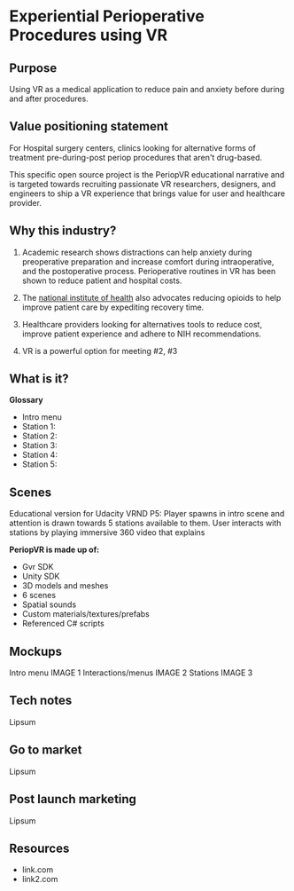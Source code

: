 Experiential Perioperative Procedures using VR
===

Purpose
---
Using VR as a medical application to reduce pain and anxiety before during and after procedures. 

Value positioning statement
---

For Hospital surgery centers, clinics looking for alternative forms of treatment pre-during-post periop procedures that aren't drug-based.

This specific open source project is the PeriopVR educational narrative and is targeted towards recruiting passionate VR researchers, designers, and engineers to ship a VR experience that brings value for user and healthcare provider.

Why this industry? 
---

1) Academic research shows distractions can help anxiety during preoperative preparation and increase comfort during intraoperative, and the postoperative process. Perioperative routines in VR has been shown to reduce patient and hospital costs. 

2) The [national institute of health](link.com) also advocates reducing opioids to help improve patient care by expediting recovery time.  

3) Healthcare providers looking for alternatives tools to reduce cost, improve patient experience and adhere to NIH recommendations.

4) VR is a powerful option for meeting #2, #3


What is it?
---

**Glossary**

* Intro menu
 * Station 1: 
 * Station 2: 
 * Station 3: 
 * Station 4: 
 * Station 5: 

Scenes
---

Educational version for Udacity VRND P5: Player spawns in intro scene and attention is drawn towards 5 stations available to them. User interacts with stations by playing immersive 360 video that explains 

**PeriopVR is made up of:**

* Gvr SDK
* Unity SDK
 * 3D models and meshes
 * 6 scenes
 * Spatial sounds
 * Custom materials/textures/prefabs
* Referenced C# scripts


Mockups
---

Intro menu
IMAGE 1 
Interactions/menus
IMAGE 2
Stations
IMAGE 3


Tech notes
---

Lipsum 

Go to market
--- 

Lipsum

Post launch marketing
---

Lipsum



Resources 
---

* link.com
* link2.com 


